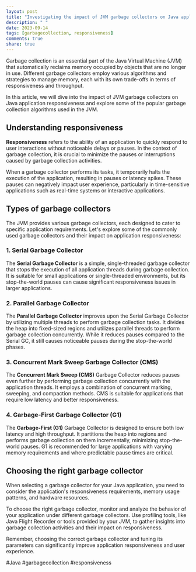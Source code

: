 ```yaml
---
layout: post
title: "Investigating the impact of JVM garbage collectors on Java application responsiveness"
description: " "
date: 2023-09-14
tags: [garbagecollection, responsiveness]
comments: true
share: true
---
```


Garbage collection is an essential part of the Java Virtual Machine (JVM) that automatically reclaims memory occupied by objects that are no longer in use. Different garbage collectors employ various algorithms and strategies to manage memory, each with its own trade-offs in terms of responsiveness and throughput.

In this article, we will dive into the impact of JVM garbage collectors on Java application responsiveness and explore some of the popular garbage collection algorithms used in the JVM.

## Understanding responsiveness

**Responsiveness** refers to the ability of an application to quickly respond to user interactions without noticeable delays or pauses. In the context of garbage collection, it is crucial to minimize the pauses or interruptions caused by garbage collection activities.

When a garbage collector performs its tasks, it temporarily halts the execution of the application, resulting in pauses or latency spikes. These pauses can negatively impact user experience, particularly in time-sensitive applications such as real-time systems or interactive applications.

## Types of garbage collectors

The JVM provides various garbage collectors, each designed to cater to specific application requirements. Let's explore some of the commonly used garbage collectors and their impact on application responsiveness:

### 1. Serial Garbage Collector

The **Serial Garbage Collector** is a simple, single-threaded garbage collector that stops the execution of all application threads during garbage collection. It is suitable for small applications or single-threaded environments, but its stop-the-world pauses can cause significant responsiveness issues in larger applications.

### 2. Parallel Garbage Collector

The **Parallel Garbage Collector** improves upon the Serial Garbage Collector by utilizing multiple threads to perform garbage collection tasks. It divides the heap into fixed-sized regions and utilizes parallel threads to perform garbage collection concurrently. While it reduces pauses compared to the Serial GC, it still causes noticeable pauses during the stop-the-world phases.

### 3. Concurrent Mark Sweep Garbage Collector (CMS)

The **Concurrent Mark Sweep (CMS)** Garbage Collector reduces pauses even further by performing garbage collection concurrently with the application threads. It employs a combination of concurrent marking, sweeping, and compaction methods. CMS is suitable for applications that require low latency and better responsiveness.

### 4. Garbage-First Garbage Collector (G1)

The **Garbage-First (G1)** Garbage Collector is designed to ensure both low latency and high throughput. It partitions the heap into regions and performs garbage collection on them incrementally, minimizing stop-the-world pauses. G1 is recommended for large applications with varying memory requirements and where predictable pause times are critical.

## Choosing the right garbage collector

When selecting a garbage collector for your Java application, you need to consider the application's responsiveness requirements, memory usage patterns, and hardware resources.

To choose the right garbage collector, monitor and analyze the behavior of your application under different garbage collectors. Use profiling tools, like Java Flight Recorder or tools provided by your JVM, to gather insights into garbage collection activities and their impact on responsiveness.

Remember, choosing the correct garbage collector and tuning its parameters can significantly improve application responsiveness and user experience.

#Java #garbagecollection #responsiveness